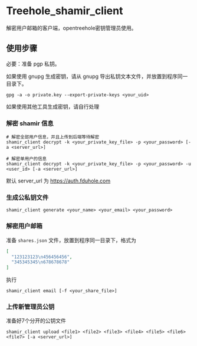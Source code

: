 # Treehole_shamir_client

解密用户邮箱的客户端，opentreehole密钥管理员使用。

## 使用步骤

必要：准备 pgp 私钥。

如果使用 gnupg 生成密钥，请从 gnupg 导出私钥文本文件，并放置到程序同一目录下。

```shell
gpg -a -o private.key --export-private-keys <your_uid>
```

如果使用其他工具生成密钥，请自行处理

### 解密 shamir 信息

```shell
# 解密全部用户信息，并且上传到后端等待解密
shamir_client decrypt -k <your_private_key_file> -p <your_password> [-a <server_url>]

# 解密单用户的信息
shamir_client decrypt -k <your_private_key_file> -p <your_password> -u <user_id> [-a <server_url>]
```

默认 server_url 为 https://auth.fduhole.com

### 生成公私钥文件

```shell
shamir_client generate <your_name> <your_email> <your_password>
```

### 解密用户邮箱

准备 `shares.json` 文件，放置到程序同一目录下，格式为

```json
[
  "123123123\n456456456",
  "345345345\n678678678"
]
```

执行

```shell
shamir_client email [-f <your_share_file>]
```

### 上传新管理员公钥

准备好7个分开的公钥文件

```shell
shamir_client upload <file1> <file2> <file3> <file4> <file5> <file6> <file7> [-a <server_url>]
```